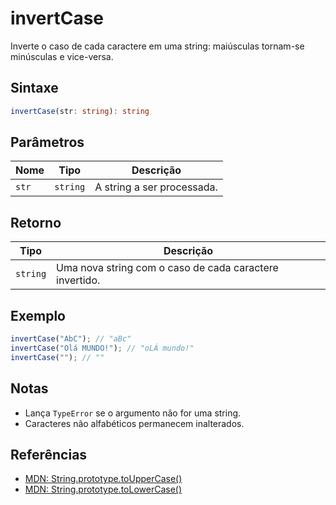 # invertCase

Inverte o caso de cada caractere em uma string: maiúsculas tornam-se minúsculas e vice-versa.

## Sintaxe
```typescript
invertCase(str: string): string
```

## Parâmetros

| Nome   | Tipo     | Descrição                      |
|--------|----------|--------------------------------|
| `str`  | `string` | A string a ser processada.     |

## Retorno

| Tipo     | Descrição                                                        |
|----------|------------------------------------------------------------------|
| `string` | Uma nova string com o caso de cada caractere invertido.           |

## Exemplo
```typescript
invertCase("AbC"); // "aBc"
invertCase("Olá MUNDO!"); // "oLÁ mundo!"
invertCase(""); // ""
```

## Notas
- Lança `TypeError` se o argumento não for uma string.
- Caracteres não alfabéticos permanecem inalterados.

## Referências
- [MDN: String.prototype.toUpperCase()](https://developer.mozilla.org/pt-BR/docs/Web/JavaScript/Reference/Global_Objects/String/toUpperCase)
- [MDN: String.prototype.toLowerCase()](https://developer.mozilla.org/pt-BR/docs/Web/JavaScript/Reference/Global_Objects/String/toLowerCase)